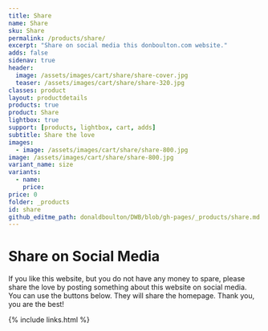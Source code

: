 ```yaml
---
title: Share
name: Share
sku: Share
permalink: /products/share/
excerpt: "Share on social media this donboulton.com website."
adds: false
sidenav: true
header:
  image: /assets/images/cart/share/share-cover.jpg
  teaser: /assets/images/cart/share/share-320.jpg
classes: product
layout: productdetails
products: true
product: Share
lightbox: true
support: [products, lightbox, cart, adds]
subtitle: Share the love
images:
  - image: /assets/images/cart/share/share-800.jpg
image: /assets/images/cart/share/share-800.jpg
variant_name: size
variants:
  - name:
    price:
price: 0
folder: _products
id: share
github_editme_path: donaldboulton/DWB/blob/gh-pages/_products/share.md
---
```

# Share on Social Media

If you like this website, but you do not have any money to spare, please share the love by posting something about this website on social media. You can use the buttons below. They will share the homepage. Thank you, you are the best!

{% include links.html %}

